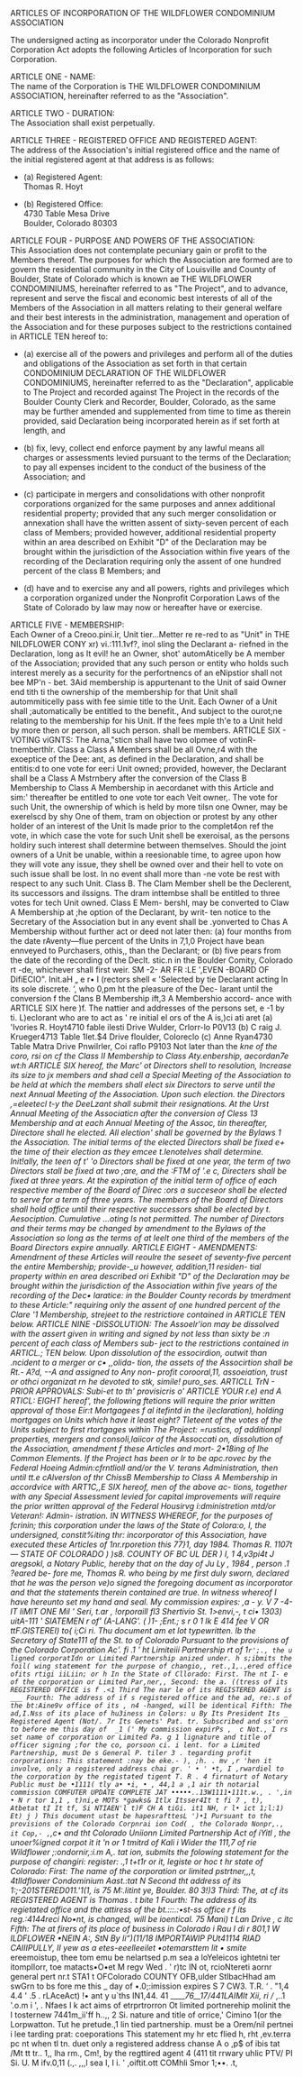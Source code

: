 
ARTICLES OF INCORPORATION
OF
THE WILDFLOWER CONDOMINIUM ASSOCIATION

The undersigned acting as incorporator under the Colorado Nonprofit Corporation Act adopts the following Articles of Incorporation for such Corporation.


ARTICLE ONE - NAME:  
The name of the Corporation is THE WILDFLOWER CONDOMINIUM ASSOCIATION, hereinafter referred to as the "Association".

ARTICLE TWO - DURATION:  
The Association shall exist perpetually.

ARTICLE THREE - REGISTERED OFFICE AND REGISTERED AGENT:  
The address of the Association's initial registered office and the name of the initial registered agent at that address is as follows:

- (a) Registered Agent:  
	Thomas R. Hoyt
	
- (b) Registered Office:  
	4730 Table Mesa Drive  
	Boulder, Colorado 80303


ARTICLE FOUR - PURPOSE AND POWERS OF THE ASSOCIATION:  
This Association does not contemplate pecuniary gain or profit to the Members thereof. The purposes for which the Association are formed are to govern the residential community in the City of Louisville and County of Boulder, State of Colorado which is known ae THE WILDFLOWER CONDOMINIUMS, hereinafter referred to as "The Project", and to advance, represent and serve the fiscal and economic best interests of all of the Members of the Association in all matters relating to their general welfare and their best interests in the administration, management and operation of the Association and for these purposes subject to the restrictions contained in ARTICLE TEN hereof to:

- (a) exercise all of the powers and privileges and perform all of the duties and obligations of the Association as set forth in that certain CONDOMINIUM DECLARATION OF THE WILDFLOWER CONDOMINIUMS, hereinafter referred to as the "Declaration", applicable to The Project and recorded against The Project in the records of the Boulder County Clerk and Recorder, Boulder, Colorado, as the same may be further amended and supplemented from time to time as therein provided,  said Declaration being incorporated herein as if set forth at length, and

- (b) fix, levy, collect end enforce payment by any lawful means all charges or assessments levied pursuant to the terms of the Declaration; to pay all expenses incident to the conduct of the business of the Association; and

- (c) participate in mergers and consolidations with other nonprofit corporations organized for the same purposes and annex additional residential property; provided that any such merger consolidation or annexation shall have the written assent of sixty-seven percent of each class of Members; provided however, additional residential property within an area described on Exhibit "D" of the Declaration may be brought within the jurisdiction of the Association within five years of the recording of the Declaration requiring only the assent of one hundred percent of the class B Members; and

- (d) have and to exercise any and all powers, rights and privileges which a corporation organized under the Nonprofit Corporation Laws of the State of Colorado by law may now or hereafter have or exercise.

ARTICLE FIVE - MEMBERSHIP:  
Each Owner of a Creoo.pini.ir, Unit tier...Metter re
re-red to as "Unit" in THE NILDFLOWER CONY xr) vi.:111.1vf?, inol sling the Declarant a-
riefned in the Declaration, long as It evil! he an Owner, shot' automAticelly be A
member of the Association; provided that any such person or entity who holds such
interest merely as a security for the perfortnencs of an eNipstior shall not bee MP'n -
bet. 3Aid membership is appurtenant to the Unit of said Owner end tith ti the ownership
of the membership for that Unit shall autommiticelly pass with fee simie title to the
Unit. Each Owner of a Unit shall ;automatically be entitled to the benefit., And subject to
the ourot;ne relating to the membership for his Unit. If the fees mple th'e to a Unit
held by more then or person, all such person. shall be members.
ARTICLE SIX - VOTING viGNTS: The Arna,"sticn shall have two olpmee of votinR-
tnemberthlr.
Class a Class A Members shall be all Ovne,r4 with the exoeptice of the Dee: ant,
as defined in the Declaration, and shall be entitis:d to one vote for eer:i Unit owned;
provided, however, the Declarant shall be a Class A Mstrnbery after the conversion of the
Class B Membership to Class A Membership in aecordanet with this Article and sim:'
thereafter be entitled to one vote tor each Veit owner,.
The vote for such Unit, the ownership of which is held by more tilsn one Owner,
may be exerelscd by shy One of them, tram on objection or protest by any other holder
of an interest of the Unit Is made prior to the complet4on ref the vote, in which case the
vote for such Unit shell be exeroisal, as the persons holdiry such interest shall determine
between themselves. Should the joint owners of a Unit be unable, within a reesionable
time, to agree upon how they will vote any issue, they shell be owned over and their hell
to vote on such issue shall be lost. In no event shall more than -ne vote be rest with
respect to any such Unit.
Class B. The Clam Member shell be the Declerent, its successors and ilssigns.
The dram inttembse shall be entitled to three votes for tech Unit owned. Class E Mem-
bershl, may be converted to Claw A Membership at ;he option of the Declarant, by writ-
ten notice to the Secretary of the Association but in any event shall be .yonverted to
Chas A Membership without further act or deed not later then:
(a) four months from the date rAventy—flue percent of the Units in 7,1,0
Project have bean ennveyed to Purchasers, othis,, than the Declarant; or
(b) five pears from the date of the recording of the Declt. stic.n in the
Boulder Comity, Colorado rt -de, whichever shall first weir.
SM
-2-
AR FR :LE ',EVEN -BOARD OF DifiECIO". Init.aH „ e r• I (rectors shell « 'Selected
by tie Declarant acting In its sole discrete. ‘, who 0,pm ht the pleasure of the Dec-
larant until the conversion f the Clans B Membership ift,3 A Membershio accord-
ance with ARTICLE SIX here )f. The nattier and addresses of the persons set, e -1 by ti.
L)eclorant who are to act as ' re initial el ors of the A is,)ci ati aret
(a) 'Ivories R. Hoyt4710 fable ilesti Drive
Wulder, Crlorr-lo P0V13
(b) C raig J. Krueger4713 Table 1let.$4 Drive
floulder, Coloreclo
(c) Anne Ryan4730 Table Matra Drive
Pnwilrler, Coi raflo P9103
Not later than the *kne of the coro, rsi on cf the Class II Membership to Class
Aty.enbership, aecordan7e wt:h ARTICLE SIX hereof, the Marc' ot Directors shell to
resolution, Increase its size to jx members and shad cell a Special Meeting of the
Association to be held at which the members shall elect six Directors to serve until the
next Annual Meeting of the Association. Upon such election. the Directors ,=eleetecl t-y
the DeeLzant shall submit their resignations.
At the Urst Annual Meeting of the Associaticn after the conversion of Cless 13
Membership and at each Annual Meeting of the Assoc, tin thereafter, Directore shall he
elected. All election' shall be governed by the Bylaws 1 the Association. The initial
terms of the elected Directors shall be fixed e+ the time of their election as they emcee
t.lenotelves shall determine. Init!ally, the teen of t' 'o Directors shall be fixed at one
year, the term of two Directors stall be fixed at two ;*are, and the :FTM of '.e c,
Directers shall be fixed at three years. At the expiration of the initial term of office of
each respective member of the Board of Direc :ors a succeseor shall be elected to serve
for a term of three years. The members of the Board of Directors shall hold office until
their respective successors shall be elected by t.* Aesociption. Cumulative ...oting Is not
permitted.
The number of Directors and their terms may be changed by amendment to the
Bylaws of the Association so long as the terms of at leelt one third of the members of
the Board Directors expire annually.
ARTICLE EIGHT - AMENDMENTS: Amendrnent of these Articles will reoulre the seseet
of seventy-five percent the entire Membership; provide-_u however, addition,11 residen-
tial property within en area described ori Exhibit "D" of the Declaration may be brought
within the jurisdiction of the Association within five years of the recording of the Dec•
laratice: in the Boulder County records by tmerdment to these Article:" requiring only the
assent of one hundred percent of the Clare '1 Membership, strejeet to the restrictiore
contained in ARTICLE TEN below.
ARTICLE NINE -DISSOLUTION: The Assoelr'ion may be dissolved with the assert given
in writing and signed by not less than sixty be :n percent of each class of Members sub-
ject to the restrictions contained in ARTICL.; TEN below.
Upon dissolution of the essocirdion, outwit than .ncident to a merger or c• ,,olida-
tion, the assets of the Associrtion shall be Rt.- A?d, --A and assigned to Any non-
profit corooral,11, assoeiation, trust or othci organizat rn he devoted to stk, simile!
puro_ses.
ARTICLL TrN - PRIOR APPROVALS: Subi-et to th' provisicris o' ARTICLE YOUR r.e)
end A RTICL: EIGHT hereof', the following ftetions will require the prior written approval
of those Eir:t Mortgagees f al itefintd in the i)eclaration), holding mortgages on Units
which have it least eight? Tleteent of the votes of the Units subject to first rtortgages
within The Project: =rustics, of additionpl properties, mergers and consoli,laiicor of
the Assoccati on, dissolution of the Association, amendment f these Articles and mort-
2•18ing of Ihe Common Elements.
If the Project has been or Ir to be apc.rovec by the Federal Hoeing Admin:cfrntlioll
and/or the V. terans Administration, then until tt.e cAlverslon of thr ChissB Membership
to Class A Membership in accordvice with ART1C,,E SIX hereof, men of the above ac-
tions, together with any Special Assessment levied for capital improvements will require
the prior written approval of the Federal Housirvg i:dministretion mtd/or Veteran!: Admin-
istration.
IN WITNESS WHEREOF, for the purposes of fcrinin; this corporation under the
laws of the State of Colora:o, I, the undersigned, constit%iting thr: incorporator of this
Association, have executed these Articles of 1nr.rporetion this  77}1,  day
1984.
Thomas R. 1107t—
STATE OF COLORADO )
)s8.
COUNTY OF BC UL DER )
I,  1 4,v3pi4t J aregsokl, a Notary Public, hereby that on
the day of  Ju Ly  , 1984 , person .1 ?eared be-
fore me, Thomas R. who being by me first duly sworn, declared that he was the
person ve)o signed the foregoing document as incorporator and that the statements
therein contained are true.
In witness whereof I have hereunto set my hand and seal.
My commission expires:  ,a - y.  V 7
-4-
IT
liMIT ONE
Mil
' Seri, t.ar ,
!orporaill fl3
Shertivio St.
1>envi,-, t ci•
1303) uitA-111 '
SlATEMEN r of' (A-LANG'. ( )1- ;Ent.; s r 0 1 lk E
414 fee V OR ttF.GISTEREI) to{ i;Ci ri.
Thu document am et lot typewritten.
lb the Secretary of State111
of the St. to of Colorado
Pursuant to the provisions of the Colorado Corporation Ac'. fi .1 ' ht Limiteiii Partnership rt of 1`r';., the u
ligned corporatIdn or Limited Partnership anized under. h
s;ibmits the foil( wing statement for the purpose of changio,, ret.,1,.,ered office ofits rtigi iiLiin; or h
In the State of Cllorado:
First. The nt I- e of the corporation or Limited Par,ner,,
Second: the a. ((tress of its REGISTERED OFFICE is
f .<1
Third The nar le of its REGISTERED AGENT is ___
Fourth: The address of if s registered office and the ad, re:.s of the bt:Aine9v office of its , n4
-hanged, will be identical
Fifth: The ad,I.Nss of its place of hu3iness in Colors: u
By
Its President
Its _ Registered Agent (Not/. 7r
Its Genets' Pat. tr.
Subscribed and ss'orn to before me this day of  _1 ('
My commission expirPs ,  c
Not., I rs set name of corporation or Limited Pa. g
1 lignature and title of officer signing ;for the co, porsoon ci.
i lent. for a Limited Partnership, must De s General P. tiler
3 . tegarding profit corporations: This statement :nay be eke.- ), ;h. .
mv ,r
'hen it involve, only a registered address chai gr. ' • ' •t,
I ,rwardiel to the corporation by the registated tigent
T. R . 4 firnaturt of Notary Public must be •1111( tly a• •i, • , 44,1 a ,1 air
th notarial commission
COMFUTER UPDATE COMPLETE
JAT
•••••..13W1111•111t.w.,
. ',in • N r
tor
1,1
, t)ni,e
MOTs *gawks& Itlx Itsser4It t fi 7 ,
t), Atbetat
tI It tf,
Si NTIAEN'l t)F CH A tiGi. it1 NH, r l• ict
1;l:1) Et)
j )
This document utast be hapesrafttesL
')•1
Pursuant to the provisions of the Colorado Corpnrai ion Cod( , the Colorado Nonpr,., it Cop,- ,`,c• and tht
Colorado Uniionn Limited Partnership Act of iYitl , the unoer%igned corpot it it 'n or 1 tmitrd of Kali i
Wider the 111,7 of rie Wildflower ;:ondornir,:i.m A,. tat ion,
submits the folowing statement for the purpose of changiri: register: .,1 t+t1r or it, legiste or hoc t hr
state of Colorado:
First: The name of the corporation or limited pstrtner,,,t,
4tlIdflower Condominium Aast.:tat N
Second tht address of its 1:;-201STERED011.'1(1, is 75 M:.litint ye,
Boulder. 80 3!)3
Third: The, at cf its REGISTERED AGENT is Thomas . t
bite 1
Fourth: The address of its regietated office and the attiress of the bt.:::.:•st-ss office r f its reg.:4144reci No•nt, is
changed, will be ioentical. 75 Mani) t Lan Drive , c itc
Fifth: The at firers of its place of business in Colorado i Rau I di r 801,1
W ILDFLOWER •NEIN A:, StN
By
Ii“)(11/18
IMPORTAWIP PUt41114 RIAD CAIIIPULLY,
II yew as a etes-eeelleeilet •otemarsttem lit •
smite* ereemoistup, thee tom emu be
nelartsed p.m sea a loYeleicos ightetni ter
itompIlorr, toe matacts•O•et M regv Wed .
' r)tc
IN ot,
rcioNtereti aornr
general pert nr.t
STA1 t OFColorado
COUNTY OFB,ulder
StlbacHhad am swGrn to bs fore me this _ day of
•.0;:imission expires
S 7
CW3. T.R.
‘ . "1,4 4.4 ' .5 . rLAceAct)
!• ant y u`ths IN1,44. 41
_____76__17/441LAIMIt Xii, ri /_
,..1 '.o.m i ', .
Nfaes I k act aims of etrprtrorron Ot limited portnerehip molinit the I tosternew 7441m_ii'ff h..,,
2 Si. nature and title of orrice,' Cimino 1(or the Lorpwatton. Tut he pretude.,1
lin tied partnership. must be a Orem/nil pertnei
i lee tarding prat: coeporations This statement my hr etc flied h, rht ,ev.terra pc nt when tl
tn. duet only a registered address chanse A o ,p$ of ibis tat /Mt tt tr.. 1,, lha
rm., Cm!, by the regttired agent
4 (411 tit rrwary uhlic PTV/ PI Si. U. M ifv.0,11 (.,. ,,,l sea I, I i. '
,oiftit.ott
COMhli
Smor
 1;••. .t,
